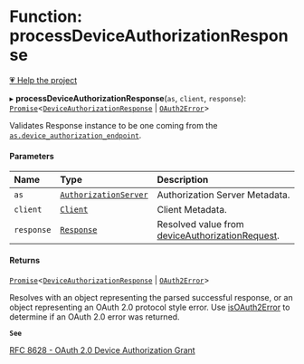 # Function: processDeviceAuthorizationResponse

[💗 Help the project](https://github.com/sponsors/panva)

▸ **processDeviceAuthorizationResponse**(`as`, `client`, `response`): [`Promise`]( https://developer.mozilla.org/en-US/docs/Web/JavaScript/Reference/Global_Objects/Promise )<[`DeviceAuthorizationResponse`](../interfaces/DeviceAuthorizationResponse.md) \| [`OAuth2Error`](../interfaces/OAuth2Error.md)\>

Validates Response instance to be one coming from the
[`as.device_authorization_endpoint`](../interfaces/AuthorizationServer.md#device_authorization_endpoint).

#### Parameters

| Name | Type | Description |
| :------ | :------ | :------ |
| `as` | [`AuthorizationServer`](../interfaces/AuthorizationServer.md) | Authorization Server Metadata. |
| `client` | [`Client`](../interfaces/Client.md) | Client Metadata. |
| `response` | [`Response`]( https://developer.mozilla.org/en-US/docs/Web/API/Response ) | Resolved value from [deviceAuthorizationRequest](deviceAuthorizationRequest.md). |

#### Returns

[`Promise`]( https://developer.mozilla.org/en-US/docs/Web/JavaScript/Reference/Global_Objects/Promise )<[`DeviceAuthorizationResponse`](../interfaces/DeviceAuthorizationResponse.md) \| [`OAuth2Error`](../interfaces/OAuth2Error.md)\>

Resolves with an object representing the parsed successful response, or an object
  representing an OAuth 2.0 protocol style error. Use [isOAuth2Error](isOAuth2Error.md) to determine if an
  OAuth 2.0 error was returned.

**`See`**

[RFC 8628 - OAuth 2.0 Device Authorization Grant](https://www.rfc-editor.org/rfc/rfc8628.html#section-3.1)
